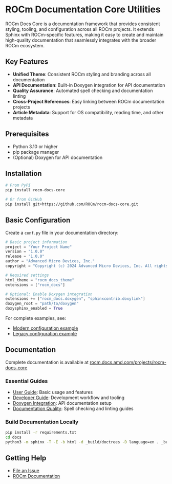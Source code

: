 # ROCm Documentation Core Utilities

ROCm Docs Core is a documentation framework that provides consistent styling, tooling, and configuration across all ROCm projects. It extends Sphinx with ROCm-specific features, making it easy to create and maintain high-quality documentation that seamlessly integrates with the broader ROCm ecosystem.

## Key Features

- **Unified Theme**: Consistent ROCm styling and branding across all documentation
- **API Documentation**: Built-in Doxygen integration for API documentation
- **Quality Assurance**: Automated spell checking and documentation linting
- **Cross-Project References**: Easy linking between ROCm documentation projects
- **Article Metadata**: Support for OS compatibility, reading time, and other metadata

## Prerequisites

- Python 3.10 or higher
- pip package manager
- (Optional) Doxygen for API documentation

## Installation

```bash
# From PyPI
pip install rocm-docs-core

# Or from GitHub
pip install git+https://github.com/ROCm/rocm-docs-core.git
```

## Basic Configuration

Create a `conf.py` file in your documentation directory:

```python
# Basic project information
project = "Your Project Name"
version = "1.0.0"
release = "1.0.0"
author = "Advanced Micro Devices, Inc."
copyright = "Copyright (c) 2024 Advanced Micro Devices, Inc. All rights reserved."

# Required settings
html_theme = "rocm_docs_theme"
extensions = ["rocm_docs"]

# Optional: Enable Doxygen integration
extensions += ["rocm_docs.doxygen", "sphinxcontrib.doxylink"]
doxygen_root = "path/to/doxygen"
doxysphinx_enabled = True
```

For complete examples, see:
- [Modern configuration example](./tests/sites/doxygen/extension/conf.py)
- [Legacy configuration example](./tests/sites/doxygen/legacy/conf.py)

## Documentation

Complete documentation is available at [rocm.docs.amd.com/projects/rocm-docs-core](https://rocm.docs.amd.com/projects/rocm-docs-core/en/latest/)

### Essential Guides

- [User Guide](https://rocm.docs.amd.com/projects/rocm-docs-core/en/latest/user_guide/user_guide.html): Basic usage and features
- [Developer Guide](https://rocm.docs.amd.com/projects/rocm-docs-core/en/latest/developer_guide/developer_guide.html): Development workflow and tooling
- [Doxygen Integration](https://rocm.docs.amd.com/projects/rocm-docs-core/en/latest/user_guide/doxygen_integration.html): API documentation setup
- [Documentation Quality](https://rocm.docs.amd.com/projects/rocm-docs-core/en/latest/user_guide/spellcheck.html): Spell checking and linting guides

### Build Documentation Locally

```bash
pip install -r requirements.txt
cd docs
python3 -m sphinx -T -E -b html -d _build/doctrees -D language=en . _build/html
```

## Getting Help

- [File an Issue](https://github.com/ROCm/rocm-docs-core/issues)
- [ROCm Documentation](https://rocm.docs.amd.com/)
